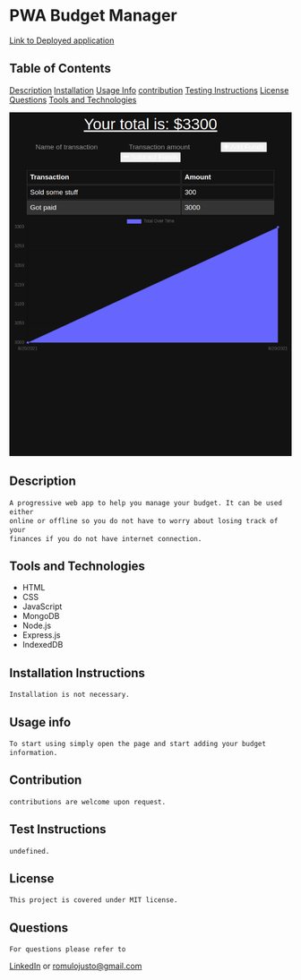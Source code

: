 # PWA Budget Manager
[Link to Deployed application](https://mysterious-anchorage-47746.herokuapp.com/)

## Table of Contents
    
[Description](#description)
[Installation](#installation-instructions)
[Usage Info](#usage-info)
[contribution](#contribution)
[Testing Instructions](#test-instructions)
[License](#license)
[Questions](#questions)
[Tools and Technologies](#tools-and-technologies)



![Screenshot](./public/img/budgetscreenshot.png)
    


    

## Description
    A progressive web app to help you manage your budget. It can be used either
    online or offline so you do not have to worry about losing track of your 
    finances if you do not have internet connection.
            
## Tools and Technologies

* HTML
* CSS
* JavaScript
* MongoDB
* Node.js
* Express.js
* IndexedDB

## Installation Instructions
    Installation is not necessary. 

## Usage info
    To start using simply open the page and start adding your budget information.

## Contribution
    contributions are welcome upon request.

## Test Instructions
    undefined.    

## License
    This project is covered under MIT license.

## Questions
    For questions please refer to 
[LinkedIn](https://www.linkedin.com/in/romulo-goncalves-45602539/) 
    or
    romulojusto@gmail.com
    
